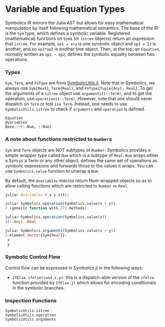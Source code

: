 # Variable and Equation Types

Symbolics IR mirrors the Julia AST but allows for easy mathematical
manipulation by itself following mathematical semantics. The base of the IR is
the `Sym` type, which defines a symbolic variable. Registered (mathematical)
functions on `Sym`s (or `istree` objects) return an expression that `istree`.
For example, `op1 = x+y` is one symbolic object and `op2 = 2z` is another, and
so `op1*op2` is another tree object. Then, at the top, an `Equation`, normally
written as `op1 ~ op2`, defines the symbolic equality between two operations.

### Types

`Sym`, `Term`, and `FnType` are from [SymbolicUtils.jl](https://juliasymbolics.github.io/SymbolicUtils.jl/api/). Note that in
Symbolics, we always use `Sym{Real}`, `Term{Real}`, and
`FnType{Tuple{Any}, Real}`. To get the arguments of a `istree` object use
`arguments(t::Term)`, and to get the operation, use `operation(t::Term)`.
However, note that one should never dispatch on `Term` or test `isa Term`.
Instead, one needs to use `SymbolicUtils.istree` to check if `arguments` and
`operation` is defined.

```@docs
Equation
@variables
Base.:~(::Num, ::Num)
```

### A note about functions restricted to `Number`s

`Sym` and `Term` objects are NOT subtypes of `Number`. Symbolics provides
a simple wrapper type called `Num` which is a subtype of `Real`. `Num` wraps
either a Sym or a Term or any other object, defines the same set of operations
as symbolic expressions and forwards those to the values it wraps. You can use
`Symbolics.value` function to unwrap a `Num`.

By default, the `@variables` macros return Num-wrapped objects so as to allow
calling functions which are restricted to `Number` or `Real`.

```julia
julia> @variables t x y z(t);

julia> Symbolics.operation(Symbolics.value(x + y))
+ (generic function with 377 methods)

julia> Symbolics.operation(Symbolics.value(z))
z(::Any)::Real

julia> Symbolics.arguments(Symbolics.value(x + y))
2-element Vector{Sym{Real}}:
 x
 y
```

### Symbolic Control Flow

Control flow can be expressed in Symbolics.jl in the following ways:

- `IfElse.ifelse(cond,x,y)`: this is a dispatch-able version of the `ifelse`
  function provided by `IfElse.jl` which allows for encoding conditionals in
  the symbolic branches.

### Inspection Functions

```@docs
SymbolicUtils.istree
SymbolicUtils.operation
SymbolicUtils.arguments
```
